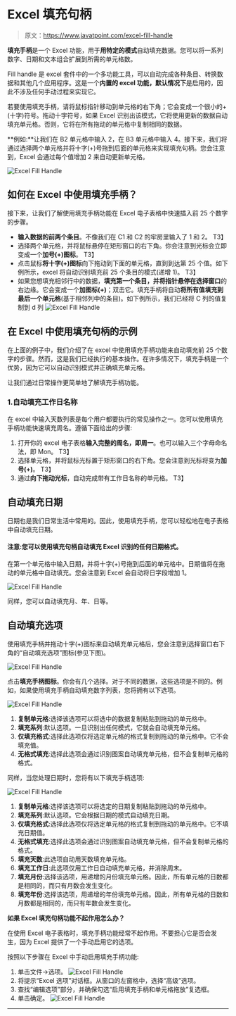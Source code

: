 # Excel 填充句柄

> 原文：<https://www.javatpoint.com/excel-fill-handle>

**填充手柄**是一个 Excel 功能，用于**用特定的模式**自动填充数据。您可以将一系列数字、日期和文本组合扩展到所需的单元格数。

Fill handle 是 excel 套件中的一个多功能工具，可以自动完成各种条目、转换数据和其他几个应用程序。这是一个**内置的 excel 功能，默认情况下**是启用的，因此不涉及任何手动过程来实现它。

若要使用填充手柄，请将鼠标指针移动到单元格的右下角；它会变成一个很小的+(十字)符号。拖动十字符号，如果 Excel 识别出该模式，它将使用更新的数据自动填充单元格。否则，它将在所有拖动的单元格中复制相同的数据。

**例如:**让我们在 B2 单元格中输入 2，在 B3 单元格中输入 4。接下来，我们将通过选择两个单元格并将十字(+)号拖到后面的单元格来实现填充句柄。您会注意到，Excel 会通过每个值增加 2 来自动更新单元格。

![Excel Fill Handle](img/f663f5625433faaf0f04bed3d9182831.png)

## 如何在 Excel 中使用填充手柄？

接下来，让我们了解使用填充手柄功能在 Excel 电子表格中快速插入前 25 个数字的步骤。

*   **输入数据的前两个条目**。不像我们在 C1 和 C2 的牢房里输入了 1 和 2。
    T3】
*   选择两个单元格，并将鼠标悬停在矩形窗口的右下角。你会注意到光标会立即变成一个**加号(+)图标**。
    T3】
*   点击鼠标**将十字(+)图标**向下拖动到下面的单元格，直到到达第 25 个值。如下例所示，excel 将自动识别填充前 25 个条目的模式(递增 1)。
    T3】
*   如果您想填充相邻行中的数据，**填充第一个条目，并将指针悬停在选择窗口**的右边缘。它会变成一个**加图标(+)**；双击它。填充手柄将自动**将所有值填充到最后一个单元格**(基于相邻列中的条目)。如下例所示，我们已经将 C 列的值复制到 d 列
    ![Excel Fill Handle](img/51853d77f8eaf7957c92875f10b65161.png)

## 在 Excel 中使用填充句柄的示例

在上面的例子中，我们介绍了在 excel 中使用填充手柄功能来自动填充前 25 个数字的步骤。然而，这是我们已经执行的基本操作。在许多情况下，填充手柄是一个优势，因为它可以自动识别模式并正确填充单元格。

让我们通过日常操作更简单地了解填充手柄功能。

### 1.自动填充工作日名称

在 excel 中输入天数列表是每个用户都要执行的常见操作之一。您可以使用填充手柄功能快速填充周名。遵循下面给出的步骤:

1.  打开你的 excel 电子表格**输入完整的周名，即周一**。也可以输入三个字母命名法，即 Mon。
    T3】
2.  选择单元格，并将鼠标光标置于矩形窗口的右下角。您会注意到光标将变为**加号(+)**。
    T3】
3.  通过**向下拖动光标**，自动完成带有工作日名称的单元格。
    T3】

## 自动填充日期

日期也是我们日常生活中常用的。因此，使用填充手柄，您可以轻松地在电子表格中自动填充日期。

#### 注意:您可以使用填充句柄自动填充 Excel 识别的任何日期格式。

在第一个单元格中输入日期，并将十字(+)号拖到后面的单元格中。日期值将在拖动的单元格中自动填充。您会注意到 Excel 会自动将日字段增加 1。

![Excel Fill Handle](img/80d00caf327259c97b89b43cf2f67bee.png)

同样，您可以自动填充月、年、日等。

## 自动填充选项

使用填充手柄并拖动十字(+)图标来自动填充单元格后，您会注意到选择窗口右下角的“自动填充选项”图标(参见下图)。

![Excel Fill Handle](img/942becca913f16403c7736524dfa5934.png)

点击**填充手柄图标**。你会有几个选择。对于不同的数据，这些选项是不同的。例如，如果使用填充手柄自动填充数字列表，您将拥有以下选项。

![Excel Fill Handle](img/bf1f36038afcf4c93e9acd9c4fc81457.png)

1.  **复制单元格**:选择该选项可以将选中的数据复制粘贴到拖动的单元格中。
2.  **填充系列**:默认选项。一旦识别出任何模式，它就会自动填充单元格。
3.  **仅填充格式**:选择此选项仅将选定单元格的格式复制到拖动的单元格中。它不会填充值。
4.  **无格式填充**:选择此选项会通过识别图案自动填充单元格，但不会复制单元格的格式。

同样，当您处理日期时，您将有以下填充手柄选项:

![Excel Fill Handle](img/3999bca7a61fc487825e907f9c355b0e.png)

1.  **复制单元格**:选择该选项可以将选定的日期复制粘贴到拖动的单元格中。
2.  **填充系列**:默认选项。它会根据日期的模式自动填充日期。
3.  **仅填充格式**:选择此选项仅将选定单元格的格式复制到拖动的单元格中。它不填充日期值。
4.  **无格式填充**:选择此选项会通过识别图案自动填充单元格，但不会复制单元格的格式。
5.  **填充天数**:此选项自动用天数填充单元格。
6.  **填充工作日**:此选项仅用工作日自动填充单元格，并消除周末。
7.  **填充月份**:选择该选项，用递增的月份填充单元格。因此，所有单元格的日数都是相同的，而只有月数会发生变化。
8.  **填充年份**:选择该选项，用递增的年份填充单元格。因此，所有单元格的日数和月数都是相同的，而只有年数会发生变化。

**如果 Excel 填充句柄功能不起作用怎么办？**

在使用 Excel 电子表格时，填充手柄功能经常不起作用。不要担心它是否会发生，因为 Excel 提供了一个手动启用它的选项。

按照以下步骤在 Excel 中手动启用填充手柄功能:

1.  单击文件->选项。
    ![Excel Fill Handle](img/f0df48e8690a86e4e9d7396642479b62.png)
2.  将提示“Excel 选项”对话框。从窗口的左窗格中，选择“高级”选项。
3.  查找“编辑选项”部分，并确保勾选“启用填充手柄和单元格拖放”复选框。
4.  单击确定。
    ![Excel Fill Handle](img/4532877a9a338404489e91b992aa4cc0.png)

* * *